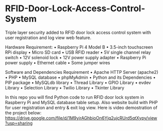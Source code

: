 # RFID-Door-Lock-Access-Control-System
Triple layer security added to RFID door lock access control system with user registration and log view web feature. 

Hardware Requirement:
• Raspberry Pi 4 Model B
• 3.5-inch touchscreen RPi display
• Micro SD card
• USB RFID reader 
• 5V single channel relay switch
• 12V solenoid lock
• 12V power supply adapter
• Raspberry Pi power supply
• Ethernet cable 
• Some jumper wires

Software and Dependencies Requirement
• Apache HTTP Server (apache2)
• PHP
• MySQL database
• phpMyAdmin
• Python and its Dependencies
    • PIP package
    • MySQLdb library
    • Thread Library
    • GPIO Library
    • evdev Library
    • Selection Library
    • Twilio Library
    • Tkinter Library

In this repo you will find Python code to run RFID door lock system in Raspberry Pi and MySQL database table setup. Also website build with PHP for user registration and entry & exit log view.
Here is video demostration of the project below:
https://drive.google.com/file/d/1M9yirAGhbioOn6Yjq2ujcRUrd5qtXypy/view?usp=sharing

    

